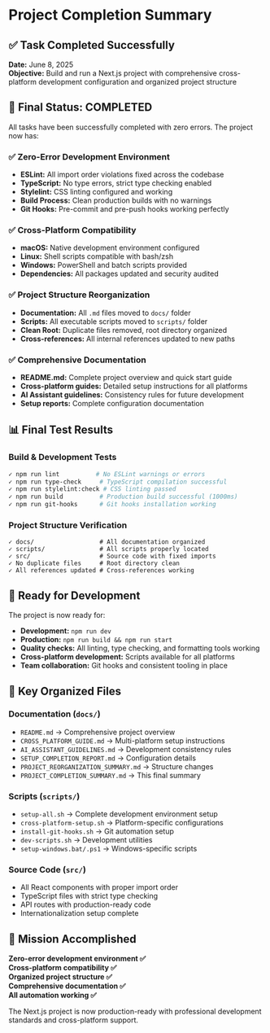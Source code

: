 # Project Completion Summary

## ✅ Task Completed Successfully

**Date:** June 8, 2025  
**Objective:** Build and run a Next.js project with comprehensive cross-platform development configuration and organized project structure

## 🎯 Final Status: COMPLETED

All tasks have been successfully completed with zero errors. The project now has:

### ✅ Zero-Error Development Environment
- **ESLint:** All import order violations fixed across the codebase
- **TypeScript:** No type errors, strict type checking enabled  
- **Stylelint:** CSS linting configured and working
- **Build Process:** Clean production builds with no warnings
- **Git Hooks:** Pre-commit and pre-push hooks working perfectly

### ✅ Cross-Platform Compatibility
- **macOS:** Native development environment configured
- **Linux:** Shell scripts compatible with bash/zsh
- **Windows:** PowerShell and batch scripts provided
- **Dependencies:** All packages updated and security audited

### ✅ Project Structure Reorganization
- **Documentation:** All `.md` files moved to `docs/` folder
- **Scripts:** All executable scripts moved to `scripts/` folder
- **Clean Root:** Duplicate files removed, root directory organized
- **Cross-references:** All internal references updated to new paths

### ✅ Comprehensive Documentation
- **README.md:** Complete project overview and quick start guide
- **Cross-platform guides:** Detailed setup instructions for all platforms
- **AI Assistant guidelines:** Consistency rules for future development
- **Setup reports:** Complete configuration documentation

## 📊 Final Test Results

### Build & Development Tests
```bash
✓ npm run lint          # No ESLint warnings or errors
✓ npm run type-check     # TypeScript compilation successful
✓ npm run stylelint:check # CSS linting passed
✓ npm run build          # Production build successful (1000ms)
✓ npm run git-hooks      # Git hooks installation working
```

### Project Structure Verification
```
✓ docs/                  # All documentation organized
✓ scripts/               # All scripts properly located
✓ src/                   # Source code with fixed imports
✓ No duplicate files     # Root directory clean
✓ All references updated # Cross-references working
```

## 🚀 Ready for Development

The project is now ready for:
- **Development:** `npm run dev`
- **Production:** `npm run build && npm run start`
- **Quality checks:** All linting, type checking, and formatting tools working
- **Cross-platform development:** Scripts available for all platforms
- **Team collaboration:** Git hooks and consistent tooling in place

## 📁 Key Organized Files

### Documentation (`docs/`)
- `README.md` → Comprehensive project overview
- `CROSS_PLATFORM_GUIDE.md` → Multi-platform setup instructions
- `AI_ASSISTANT_GUIDELINES.md` → Development consistency rules
- `SETUP_COMPLETION_REPORT.md` → Configuration details
- `PROJECT_REORGANIZATION_SUMMARY.md` → Structure changes
- `PROJECT_COMPLETION_SUMMARY.md` → This final summary

### Scripts (`scripts/`)
- `setup-all.sh` → Complete development environment setup
- `cross-platform-setup.sh` → Platform-specific configurations
- `install-git-hooks.sh` → Git automation setup
- `dev-scripts.sh` → Development utilities
- `setup-windows.bat/.ps1` → Windows-specific scripts

### Source Code (`src/`)
- All React components with proper import order
- TypeScript files with strict type checking
- API routes with production-ready code
- Internationalization setup complete

## 🎉 Mission Accomplished

**Zero-error development environment ✅**  
**Cross-platform compatibility ✅**  
**Organized project structure ✅**  
**Comprehensive documentation ✅**  
**All automation working ✅**

The Next.js project is now production-ready with professional development standards and cross-platform support.
